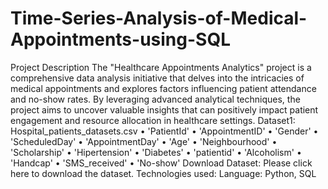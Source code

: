 # Time-Series-Analysis-of-Medical-Appointments-using-SQL

Project Description
The "Healthcare Appointments Analytics" project is a comprehensive data analysis initiative that delves into the intricacies of medical appointments and explores factors influencing patient attendance and no-show rates. By leveraging advanced analytical techniques, the project aims to uncover valuable insights that can positively impact patient engagement and resource allocation in healthcare settings.
Dataset1: Hospital_patients_datasets.csv
•	'PatientId'
•	'AppointmentID'
•	'Gender'
•	'ScheduledDay'
•	'AppointmentDay'
•	'Age'
•	'Neighbourhood'
•	'Scholarship'
•	'Hipertension'
•	'Diabetes'
•	'patientid'
•	'Alcoholism'
•	'Handcap'
•	'SMS_received'
•	'No-show'
Download Dataset:
Please click here to download the dataset.
Technologies used:
Language: Python, SQL

